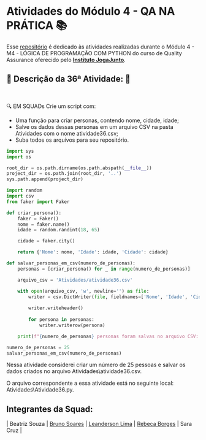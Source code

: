 # Atividades do Módulo 4 - QA NA PRÁTICA 📚

Esse [repositório](https://github.com/LeanDevLima/Squad02_M4) é dedicado às atividades realizadas durante o Módulo 4 - M4 - LÓGICA DE PROGRAMAÇÃO COM PYTHON do curso de Quality Assurance oferecido pelo [**Instituto JogaJunto**](https://www.jogajuntoinstituto.org/). 

## 🚀 Descrição da 36ª Atividade: 🌟
<br>

🔍 EM SQUADs Crie um script com: 
- Uma função para criar personas, contendo nome, cidade, idade; 
- Salve os dados dessas personas em um arquivo CSV na pasta Atividades com o nome atividade36.csv;
- Suba todos os arquivos para seu repositório.

```python
import sys
import os

root_dir = os.path.dirname(os.path.abspath(__file__))  
project_dir = os.path.join(root_dir, '..') 
sys.path.append(project_dir)  

import random
import csv
from faker import Faker

def criar_persona():
    faker = Faker()
    nome = faker.name()
    idade = random.randint(18, 65)

    cidade = faker.city()

    return {'Nome': nome, 'Idade': idade, 'Cidade': cidade}

def salvar_personas_em_csv(numero_de_personas):
    personas = [criar_persona() for _ in range(numero_de_personas)]

    arquivo_csv = 'Atividades/atividade36.csv'

    with open(arquivo_csv, 'w', newline='') as file:
        writer = csv.DictWriter(file, fieldnames=['Nome', 'Idade', 'Cidade'])
        
        writer.writeheader()
        
        for persona in personas:
            writer.writerow(persona)

    print(f"{numero_de_personas} personas foram salvas no arquivo CSV: {arquivo_csv}")

numero_de_personas = 25 
salvar_personas_em_csv(numero_de_personas)


```

Nessa atividade considerei criar um número de 25 pessoas e salvar os dados criados no arquivo Atividades\atividade36.csv.

O arquivo correspondente a essa atividade está no seguinte local: Atividades\Atividade36.py.

## Integrantes da Squad:

| Beatriz Souza  | [Bruno Soares](https://www.linkedin.com/in/bruno-soaresdev/)  | [Leanderson Lima](https://www.linkedin.com/in/leanderson-dias-de-lima/) | [Rebeca Borges](https://www.linkedin.com/in/rebecaborgess/) | Sara Cruz | 